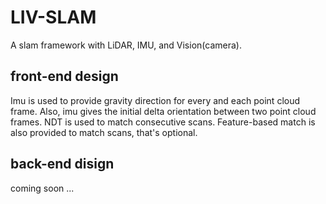 # LIV-SLAM
A slam framework with LiDAR, IMU, and Vision(camera).

## front-end design
Imu is used to provide gravity direction for every and each point cloud frame.
Also, imu gives the initial delta orientation between two point cloud frames.
NDT is used to match  consecutive scans.
Feature-based match is also provided to match scans, that's optional.

## back-end disign
coming soon ...
